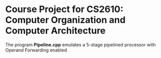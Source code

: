 # Course Project for CS2610: Computer Organization and Computer Architecture

The program **Pipeline.cpp** emulates a 5-stage pipelined processor with Operand Forwarding enabled
